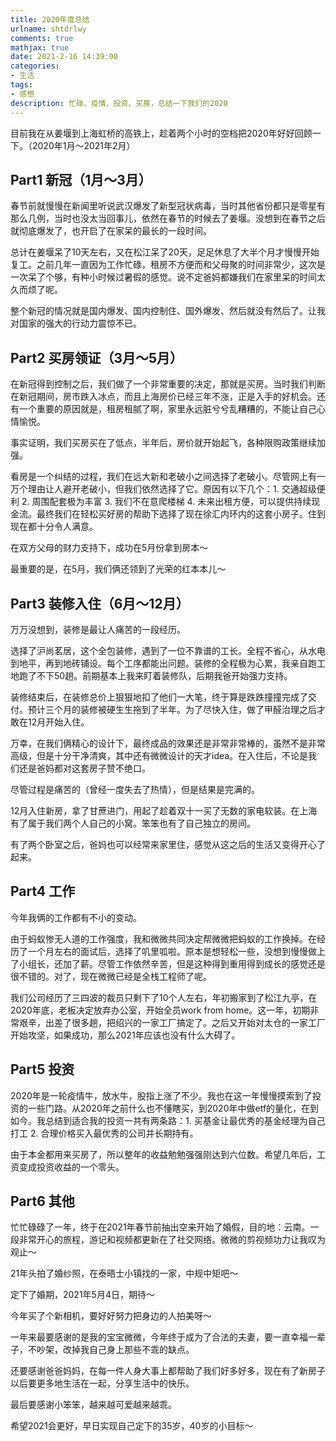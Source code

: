 ```yaml
---
title: 2020年度总结
urlname: shtdrlwy
comments: true
mathjax: true
date: 2021-2-16 14:39:00
categories:
- 生活
tags:
- 感想
description: 忙碌、疫情、投资、买房，总结一下我们的2020
---
```


目前我在从姜堰到上海虹桥的高铁上，趁着两个小时的空档把2020年好好回顾一下。（2020年1月～2021年2月）

## Part1 新冠（1月～3月）

春节前就慢慢在新闻里听说武汉爆发了新型冠状病毒，当时其他省份都只是零星有那么几例，当时也没太当回事儿，依然在春节的时候去了姜堰。没想到在春节之后就彻底爆发了，也开启了在家呆的最长的一段时间。

总计在姜堰呆了10天左右，又在松江呆了20天，足足休息了大半个月才慢慢开始复工。之前几年一直因为工作忙碌，租房不方便而和父母聚的时间非常少，这次是一次呆了个够，有种小时候过暑假的感觉。说不定爸妈都嫌我们在家里呆的时间太久而烦了呢。

整个新冠的情况就是国内爆发、国内控制住、国外爆发、然后就没有然后了。让我对国家的强大的行动力震惊不已。

## Part2 买房领证（3月～5月）

在新冠得到控制之后，我们做了一个非常重要的决定，那就是买房。当时我们判断在新冠期间，房市跌入冰点，而且上海房价已经三年不涨，正是入手的好机会。还有一个重要的原因就是，租房租腻了啊，家里永远脏兮兮乱糟糟的，不能让自己心情愉悦。

事实证明，我们买房买在了低点，半年后，房价就开始起飞，各种限购政策继续加强。

看房是一个纠结的过程，我们在远大新和老破小之间选择了老破小。尽管网上有一万个理由让人避开老破小，但我们依然选择了它。原因有以下几个：1. 交通超级便利 2. 周围配套极为丰富 3. 我们不在意爬楼梯 4. 未来出租方便，可以提供持续现金流。最终我们在轻松买好房的帮助下选择了现在徐汇内环内的这套小房子。住到现在都十分令人满意。

在双方父母的财力支持下，成功在5月份拿到房本～

最重要的是，在5月，我们俩还领到了光荣的红本本儿～

## Part3 装修入住（6月～12月）

万万没想到，装修是最让人痛苦的一段经历。

选择了沪尚茗居，这个全包装修，遇到了一位不靠谱的工长。全程不省心，从水电到地平，再到地砖铺设。每个工序都能出问题。装修的全程极为心累，我亲自跑工地跑了不下50趟。前期基本上我来盯着装修队，后期我爸开始强力支持。

装修结束后，在装修总价上狠狠地扣了他们一大笔，终于算是跌跌撞撞完成了交付。预计三个月的装修被硬生生拖到了半年。为了尽快入住，做了甲醛治理之后才敢在12月开始入住。

万幸，在我们俩精心的设计下，最终成品的效果还是非常非常棒的，虽然不是非常高级，但是十分干净清爽，其中还有微微设计的天才idea。在入住后，不论是我们还是爸妈都对这套房子赞不绝口。

尽管过程是痛苦的（曾经一度失去了热情），但是结果是完满的。

12月入住新房，拿了甘蔗进门，用起了趁着双十一买了无数的家电软装。在上海有了属于我们两个人自己的小窝。笨笨也有了自己独立的房间。

有了两个卧室之后，爸妈也可以经常来家里住，感觉从这之后的生活又变得开心了起来。

## Part4 工作

今年我俩的工作都有不小的变动。

由于蚂蚁惨无人道的工作强度，我和微微共同决定帮微微把蚂蚁的工作换掉。在经历了一个月左右的面试后，选择了叽里呱啦。原本是想轻松一些，没想到慢慢做上了小组长，还加了薪。尽管工作依然辛苦，但是这种得到重用得到成长的感觉还是很不错的。对了，现在微微已经是全栈工程师了呢。

我们公司经历了三四波的裁员只剩下了10个人左右，年初搬家到了松江九亭，在2020年底，老板决定放弃办公室，开始全员work from home。这一年，初期非常艰辛，出差了很多趟，把绍兴的一家工厂搞定了。之后又开始对太仓的一家工厂开始攻坚，如果成功，那么2021年应该也没有什么大碍了。

## Part5 投资

2020年是一轮疫情牛，放水牛，股指上涨了不少。我也在这一年慢慢摸索到了投资的一些门路。从2020年之前什么也不懂瞎买，到2020年中做etf的量化，在到如今。我总结到适合我的投资一共有两条路：1. 买基金让最优秀的基金经理为自己打工 2. 合理价格买入最优秀的公司并长期持有。

由于本金都用来买房了，所以整年的收益勉勉强强刚达到六位数。希望几年后，工资变成投资收益的一个零头。

## Part6 其他

忙忙碌碌了一年，终于在2021年春节前抽出空来开始了婚假，目的地：云南。一段非常开心的旅程，游记和视频都更新在了社交网络。微微的剪视频功力让我叹为观止～

21年头拍了婚纱照，在泰晤士小镇找的一家，中规中矩吧～

定下了婚期，2021年5月4日，期待～

今年买了个新相机，要好好努力把身边的人拍美呀～

一年来最要感谢的是我的宝宝微微，今年终于成为了合法的夫妻，要一直幸福一辈子，不吵架，改掉我自己身上那些不乖的缺点。

还要感谢爸爸妈妈，在每一件人身大事上都帮助了我们好多好多，现在有了新房子以后要更多地生活在一起，分享生活中的快乐。

最后要感谢小笨笨，越来越可爱越来越乖。

希望2021会更好，早日实现自己定下的35岁，40岁的小目标～

